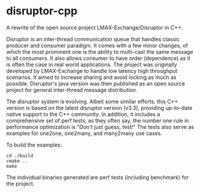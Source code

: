 # disruptor-cpp

A rewrite of the open source project LMAX-Exchange/Disruptor in C++.

Disruptor is an inter-thread communication queue that handles classic producer and
consumer paradigm. It comes with a few minor changes, of which the most
prominent one is the ability to multi-cast the same message to all consumers. It also
allows consumer to have order (dependence) as it is often the case in real
world applications. The project was originally developed by LMAX-Exchange to handle
low latency high throughput scenarios. It aimed to increase sharing and avoid locking
as much as possible. Disruptor's java version was then published as an open source
project for general inter-thread message distribution.

The disruptor system is evolving. Albeit some similar efforts, this C++ version is
based on the latest disruptor version (v3.3), providing up-to-date native support to the
C++ community. In addition, it includes a comprehensive set of perf tests; as they often
say, the number one rule in performance optimization is "Don't just guess, test!"
The tests also serve as examples for one2one, one2many, and many2many use cases.

To build the examples:

```
cd ./build
cmake ..
make
```

The individual binaries generated are perf tests (including benchmark) for the project.
